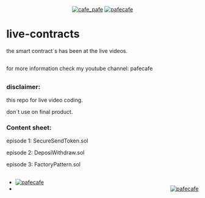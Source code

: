 <p align="center"> 
  <a href="https://twitter.com/cafe_pafe" target="blank"><img src="https://img.shields.io/twitter/follow/cafe_pafe?logo=twitter&style=plastic&labelColor=334455" alt="cafe_pafe" /></a> 
<a href="https://youtube.com/pafecafe" target="blank"><img src="https://img.shields.io/badge/youtube-watch-red/follow/cafe_pafe?logo=youtube&style=plastic&logoColor=red&labelColor=334455" alt="pafecafe" /></a> 
</p>

# live-contracts
the smart contract`s has been at the live videos.
##
for more information check my youtube channel: pafecafe

##

### disclaimer:

this repo for live video coding.

don`t use on final product.


### Content sheet:
episode 1: SecureSendToken.sol

episode 2: DeposiWithdraw.sol

episode 3: FactoryPattern.sol

##
<ul>
<li align="left"> 
<a href="https://img.shields.io/github/license/mosi-sol/live-contracts" target="blank"><img src="https://img.shields.io/github/license/mosi-sol/live-contracts" alt="pafecafe" /></a> 
</li>
<li align="right"> 
<a href="https://img.shields.io/twitter/url?url=https%3A%2F%2Fgithub.com%2Fmosi-sol%2Flive-contracts" target="blank"><img src="https://img.shields.io/twitter/url?url=https%3A%2F%2Fgithub.com%2Fmosi-sol%2Flive-contracts" alt="pafecafe" /></a> 
</li>
</ul>
